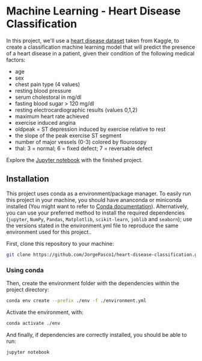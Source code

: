 # Machine Learning - Heart Disease Classification

In this project, we'll use a [heart disease dataset](https://www.kaggle.com/ronitf/heart-disease-uci) taken from Kaggle, to create a classification machine learning model that will predict the presence of a heart disease in a patient, given their condition of the following medical factors:

- age
- sex
- chest pain type (4 values)
- resting blood pressure
- serum cholestoral in mg/dl
- fasting blood sugar > 120 mg/dl
- resting electrocardiographic results (values 0,1,2)
- maximum heart rate achieved
- exercise induced angina
- oldpeak = ST depression induced by exercise relative to rest
- the slope of the peak exercise ST segment
- number of major vessels (0-3) colored by flourosopy
- thal: 3 = normal; 6 = fixed defect; 7 = reversable defect

Explore the [Jupyter notebook](https://github.com/JorgePasco1/heart-disease-classification/blob/master/heart-disease-classification.ipynb) with the finished project.

## Installation

This project uses conda as a environment/package manager. To easily run this project in your machine, you should have ananconda or miniconda installed (You might want to refer to [Conda documentation](https://docs.conda.io/en/latest/index.html)). Alternatively, you can use your preferred method to install the required dependencies (`jupyter`, `NumPy`, `Pandas`, `Matplotlib`, `scikit-learn`, `joblib` and `seaborn`); use the versions stated in the environment.yml file to reproduce the same environment used for this project..

First, clone this repository to your machine:

```bash
git clone https://github.com/JorgePasco1/heart-disease-classification.git
```
### Using conda

Then, create the environment folder with the dependencies within the project directory:

```bash
conda env create --prefix ./env -f ./environment.yml
```

Activate the environment, with:

```bash
conda activate ./env
```

And finally, if dependencies are correctly installed, you should be able to run:

```bash
jupyter notebook
```
